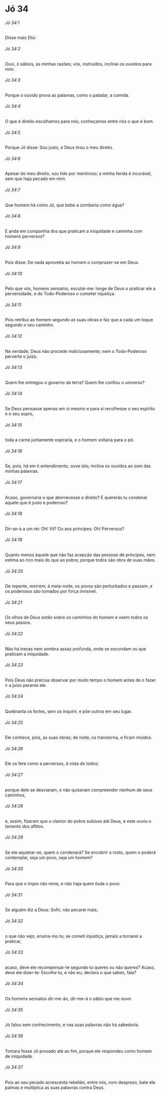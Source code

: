 # Jó 34

###### Jó 34:1

Disse mais Eliú:

###### Jó 34:2

Ouvi, ó sábios, as minhas razões; vós, instruídos, inclinai os ouvidos para mim.

###### Jó 34:3

Porque o ouvido prova as palavras, como o paladar, a comida.

###### Jó 34:4

O que é direito escolhamos para nós; conheçamos entre nós o que é bom.

###### Jó 34:5

Porque Jó disse: Sou justo, e Deus tirou o meu direito.

###### Jó 34:6

Apesar do meu direito, sou tido por mentiroso; a minha ferida é incurável, sem que haja pecado em mim.

###### Jó 34:7

Que homem há como Jó, que bebe a zombaria como água?

###### Jó 34:8

E anda em companhia dos que praticam a iniquidade e caminha com homens perversos?

###### Jó 34:9

Pois disse: De nada aproveita ao homem o comprazer-se em Deus.

###### Jó 34:10

Pelo que vós, homens sensatos, escutai-me: longe de Deus o praticar ele a perversidade, e do Todo-Poderoso o cometer injustiça.

###### Jó 34:11

Pois retribui ao homem segundo as suas obras e faz que a cada um toque segundo o seu caminho.

###### Jó 34:12

Na verdade, Deus não procede maliciosamente; nem o Todo-Poderoso perverte o juízo.

###### Jó 34:13

Quem lhe entregou o governo da terra? Quem lhe confiou o universo?

###### Jó 34:14

Se Deus pensasse apenas em si mesmo e para si recolhesse o seu espírito e o seu sopro,

###### Jó 34:15

toda a carne juntamente expiraria, e o homem voltaria para o pó.

###### Jó 34:16

Se, pois, há em ti entendimento, ouve isto; inclina os ouvidos ao som das minhas palavras.

###### Jó 34:17

Acaso, governaria o que aborrecesse o direito? E quererás tu condenar aquele que é justo e poderoso?

###### Jó 34:18

Dir-se-á a um rei: Oh! Vil? Ou aos príncipes: Oh! Perversos?

###### Jó 34:19

Quanto menos àquele que não faz acepção das pessoas de príncipes, nem estima ao rico mais do que ao pobre; porque todos são obra de suas mãos.

###### Jó 34:20

De repente, morrem; à meia-noite, os povos são perturbados e passam, e os poderosos são tomados por força invisível.

###### Jó 34:21

Os olhos de Deus estão sobre os caminhos do homem e veem todos os seus passos.

###### Jó 34:22

Não há trevas nem sombra assaz profunda, onde se escondam os que praticam a iniquidade.

###### Jó 34:23

Pois Deus não precisa observar por muito tempo o homem antes de o fazer ir a juízo perante ele.

###### Jó 34:24

Quebranta os fortes, sem os inquirir, e põe outros em seu lugar.

###### Jó 34:25

Ele conhece, pois, as suas obras; de noite, os transtorna, e ficam moídos.

###### Jó 34:26

Ele os fere como a perversos, à vista de todos;

###### Jó 34:27

porque dele se desviaram, e não quiseram compreender nenhum de seus caminhos,

###### Jó 34:28

e, assim, fizeram que o clamor do pobre subisse até Deus, e este ouviu o lamento dos aflitos.

###### Jó 34:29

Se ele aquietar-se, quem o condenará? Se encobrir o rosto, quem o poderá contemplar, seja um povo, seja um homem?

###### Jó 34:30

Para que o ímpio não reine, e não haja quem iluda o povo.

###### Jó 34:31

Se alguém diz a Deus: Sofri, não pecarei mais;

###### Jó 34:32

o que não vejo, ensina-mo tu; se cometi injustiça, jamais a tornarei a praticar,

###### Jó 34:33

acaso, deve ele recompensar-te segundo tu queres ou não queres? Acaso, deve ele dizer-te: Escolhe tu, e não eu; declara o que sabes, fala?

###### Jó 34:34

Os homens sensatos dir-me-ão, dir-me-á o sábio que me ouve:

###### Jó 34:35

Jó falou sem conhecimento, e nas suas palavras não há sabedoria.

###### Jó 34:36

Tomara fosse Jó provado até ao fim, porque ele respondeu como homem de iniquidade.

###### Jó 34:37

Pois ao seu pecado acrescenta rebelião, entre nós, com desprezo, bate ele palmas e multiplica as suas palavras contra Deus.


